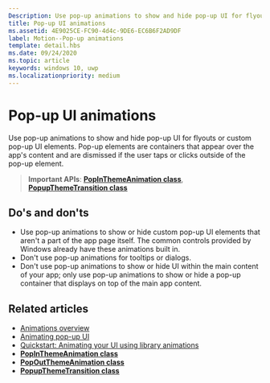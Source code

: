 ```yaml
---
Description: Use pop-up animations to show and hide pop-up UI for flyouts or custom pop-up UI elements. Pop-up elements are containers that appear over the app's content and are dismissed if the user taps or clicks outside of the pop-up element.
title: Pop-up UI animations
ms.assetid: 4E9025CE-FC90-4d4c-9DE6-EC6B6F2AD9DF
label: Motion--Pop-up animations
template: detail.hbs
ms.date: 09/24/2020
ms.topic: article
keywords: windows 10, uwp
ms.localizationpriority: medium
---
```

# Pop-up UI animations



Use pop-up animations to show and hide pop-up UI for flyouts or custom pop-up UI elements. Pop-up elements are containers that appear over the app's content and are dismissed if the user taps or clicks outside of the pop-up element.

> **Important APIs**: [**PopInThemeAnimation class**](/uwp/api/Windows.UI.Xaml.Media.Animation.PopInThemeAnimation), [**PopupThemeTransition class**](/uwp/api/Windows.UI.Xaml.Media.Animation.PopupThemeTransition)


## Do's and don'ts


-   Use pop-up animations to show or hide custom pop-up UI elements that aren't a part of the app page itself. The common controls provided by Windows already have these animations built in.
-   Don't use pop-up animations for tooltips or dialogs.
-   Don't use pop-up animations to show or hide UI within the main content of your app; only use pop-up animations to show or hide a pop-up container that displays on top of the main app content.

## Related articles

* [Animations overview](./xaml-animation.md)
* [Animating pop-up UI](/previous-versions/windows/apps/jj649433(v=win.10))
* [Quickstart: Animating your UI using library animations](/previous-versions/windows/apps/hh452703(v=win.10))
* [**PopInThemeAnimation class**](/uwp/api/Windows.UI.Xaml.Media.Animation.PopInThemeAnimation)
* [**PopOutThemeAnimation class**](/uwp/api/Windows.UI.Xaml.Media.Animation.PopOutThemeAnimation)
* [**PopupThemeTransition class**](/uwp/api/Windows.UI.Xaml.Media.Animation.PopupThemeTransition)

 

 
